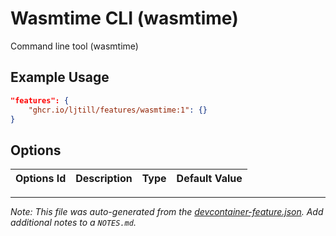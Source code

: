 
# Wasmtime CLI (wasmtime)

Command line tool (wasmtime)

## Example Usage

```json
"features": {
    "ghcr.io/ljtill/features/wasmtime:1": {}
}
```

## Options

| Options Id | Description | Type | Default Value |
|-----|-----|-----|-----|




---

_Note: This file was auto-generated from the [devcontainer-feature.json](https://github.com/ljtill/features/blob/main/src/wasmtime/devcontainer-feature.json).  Add additional notes to a `NOTES.md`._
